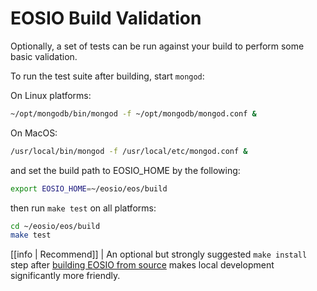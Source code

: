 # EOSIO Build Validation 

Optionally, a set of tests can be run against your build to perform some basic validation.

To run the test suite after building, start `mongod`:

On Linux platforms:
```sh
~/opt/mongodb/bin/mongod -f ~/opt/mongodb/mongod.conf &
```

On MacOS:
```sh
/usr/local/bin/mongod -f /usr/local/etc/mongod.conf &
```

and set the build path to EOSIO_HOME by the following:
```sh
export EOSIO_HOME=~/eosio/eos/build
```

then run `make test` on all platforms:

```sh
cd ~/eosio/eos/build
make test
```

[[info | Recommend]]
| An optional but strongly suggested `make install` step after [building EOSIO from source](index.md) makes local development significantly more friendly.
